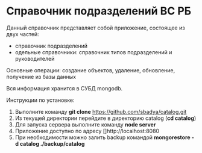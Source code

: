 # Справочник подразделений ВС РБ
Данный справочник представляет собой приложение, состоящее из двух частей:
- справочник подразделений
- одельные справочники: справочник типов подразделений и руководителей

Основные операции: создание объектов, удаление, обновление, получение из базы данных

Вся информация хранится в СУБД mongodb.

Инструкции по установке:

1. Выполните команду __git clone__ https://github.com/sbadya/catalog.git
2. Из текущей директории перейдите в директорию catalog (__cd catalog__)
3. Для запуска сервера выполните команду __node server__
4. Приложение доступно по адресу []http://localhost:8080
5. При необходимости можно залить backup командой __mongorestore -d catalog ./backup/catalog__
